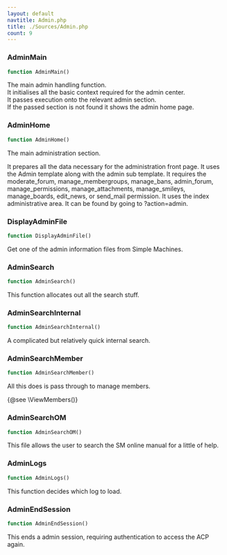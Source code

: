 ```yaml
---
layout: default
navtitle: Admin.php
title: ./Sources/Admin.php
count: 9
---
```


### AdminMain

```php
function AdminMain()
```
The main admin handling function.<br>
It initialises all the basic context required for the admin center.<br>
It passes execution onto the relevant admin section.<br>
If the passed section is not found it shows the admin home page.



### AdminHome

```php
function AdminHome()
```
The main administration section.

It prepares all the data necessary for the administration front page.
It uses the Admin template along with the admin sub template.
It requires the moderate_forum, manage_membergroups, manage_bans,
 admin_forum, manage_permissions, manage_attachments, manage_smileys,
 manage_boards, edit_news, or send_mail permission.
 It uses the index administrative area.
 It can be found by going to ?action=admin.

### DisplayAdminFile

```php
function DisplayAdminFile()
```
Get one of the admin information files from Simple Machines.



### AdminSearch

```php
function AdminSearch()
```
This function allocates out all the search stuff.



### AdminSearchInternal

```php
function AdminSearchInternal()
```
A complicated but relatively quick internal search.



### AdminSearchMember

```php
function AdminSearchMember()
```
All this does is pass through to manage members.

{@see \ViewMembers()}

### AdminSearchOM

```php
function AdminSearchOM()
```
This file allows the user to search the SM online manual for a little of help.



### AdminLogs

```php
function AdminLogs()
```
This function decides which log to load.



### AdminEndSession

```php
function AdminEndSession()
```
This ends a admin session, requiring authentication to access the ACP again.




